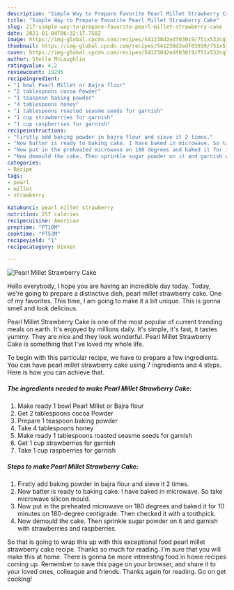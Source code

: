 ```yaml
---
description: "Simple Way to Prepare Favorite Pearl Millet Strawberry Cake"
title: "Simple Way to Prepare Favorite Pearl Millet Strawberry Cake"
slug: 217-simple-way-to-prepare-favorite-pearl-millet-strawberry-cake
date: 2021-01-04T06:32:17.758Z
image: https://img-global.cpcdn.com/recipes/541238d2edf03019/751x532cq70/pearl-millet-strawberry-cake-recipe-main-photo.jpg
thumbnail: https://img-global.cpcdn.com/recipes/541238d2edf03019/751x532cq70/pearl-millet-strawberry-cake-recipe-main-photo.jpg
cover: https://img-global.cpcdn.com/recipes/541238d2edf03019/751x532cq70/pearl-millet-strawberry-cake-recipe-main-photo.jpg
author: Stella McLaughlin
ratingvalue: 4.2
reviewcount: 19295
recipeingredient:
- "1 bowl Pearl Millet or Bajra flour"
- "2 tablespoons cocoa Powder"
- "1 teaspoon baking powder"
- "4 tablespoons honey"
- "1 tablespoons roasted seasme seeds for garnish"
- "1 cup strawberries for garnish"
- "1 cup raspberries for garnish"
recipeinstructions:
- "Firstly add baking powder in bajra flour and sieve it 2 times."
- "Now batter is ready to baking cake. I have baked in microwave. So take microwave silicon mould."
- "Now put in the preheated microwave on 180 degrees and baked it for 10 minutes on 180-degree centigrade. Then checked it with a toothpick."
- "Now demould the cake. Then sprinkle sugar powder on it and garnish with strawberries and raspberries."
categories:
- Recipe
tags:
- pearl
- millet
- strawberry

katakunci: pearl millet strawberry 
nutrition: 257 calories
recipecuisine: American
preptime: "PT10M"
cooktime: "PT53M"
recipeyield: "1"
recipecategory: Dinner

---
```



![Pearl Millet Strawberry Cake](https://img-global.cpcdn.com/recipes/541238d2edf03019/751x532cq70/pearl-millet-strawberry-cake-recipe-main-photo.jpg)

Hello everybody, I hope you are having an incredible day today. Today, we're going to prepare a distinctive dish, pearl millet strawberry cake. One of my favorites. This time, I am going to make it a bit unique. This is gonna smell and look delicious.



Pearl Millet Strawberry Cake is one of the most popular of current trending meals on earth. It's enjoyed by millions daily. It's simple, it's fast, it tastes yummy. They are nice and they look wonderful. Pearl Millet Strawberry Cake is something that I've loved my whole life.


To begin with this particular recipe, we have to prepare a few ingredients. You can have pearl millet strawberry cake using 7 ingredients and 4 steps. Here is how you can achieve that.

<!--inarticleads1-->

##### The ingredients needed to make Pearl Millet Strawberry Cake:

1. Make ready 1 bowl Pearl Millet or Bajra flour
1. Get 2 tablespoons cocoa Powder
1. Prepare 1 teaspoon baking powder
1. Take 4 tablespoons honey
1. Make ready 1 tablespoons roasted seasme seeds for garnish
1. Get 1 cup strawberries for garnish
1. Take 1 cup raspberries for garnish




<!--inarticleads2-->

##### Steps to make Pearl Millet Strawberry Cake:

1. Firstly add baking powder in bajra flour and sieve it 2 times.
1. Now batter is ready to baking cake. I have baked in microwave. So take microwave silicon mould.
1. Now put in the preheated microwave on 180 degrees and baked it for 10 minutes on 180-degree centigrade. Then checked it with a toothpick.
1. Now demould the cake. Then sprinkle sugar powder on it and garnish with strawberries and raspberries.




So that is going to wrap this up with this exceptional food pearl millet strawberry cake recipe. Thanks so much for reading. I'm sure that you will make this at home. There is gonna be more interesting food in home recipes coming up. Remember to save this page on your browser, and share it to your loved ones, colleague and friends. Thanks again for reading. Go on get cooking!
